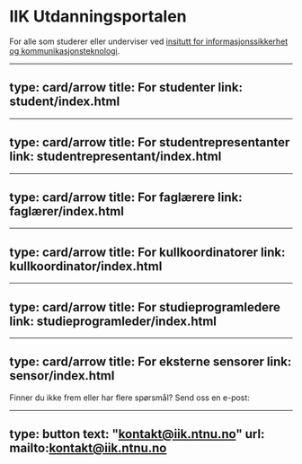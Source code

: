# IIK Utdanningsportalen

For alle som studerer eller underviser ved [insitutt for informasjonssikkerhet og kommunikasjonsteknologi](https://ntnu.no/iik).


---
type: card/arrow
title: For studenter
link: student/index.html
---

---
type: card/arrow
title: For studentrepresentanter
link: studentrepresentant/index.html
---

---
type: card/arrow
title: For faglærere
link: faglærer/index.html
---

---
type: card/arrow
title: For kullkoordinatorer
link: kullkoordinator/index.html
---

---
type: card/arrow
title: For studieprogramledere
link: studieprogramleder/index.html
---

---
type: card/arrow
title: For eksterne sensorer
link: sensor/index.html
---



Finner du ikke frem eller har flere spørsmål? Send oss en e-post: 

---
type: button
text: "kontakt@iik.ntnu.no"
url: mailto:kontakt@iik.ntnu.no
---











